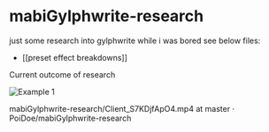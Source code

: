 # mabiGylphwrite-research
just some research into gylphwrite while i was bored
see below files:
- [[preset effect breakdowns]]


Current outcome of research



![Example 1](https://user-images.githubusercontent.com/20039012/151746858-62088e48-4ee9-4c16-a79a-c1707380168e.jpg)


mabiGylphwrite-research/Client_S7KDjfApO4.mp4 at master · PoiDoe/mabiGylphwrite-research
